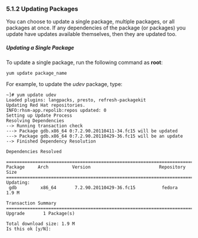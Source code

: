 
### 5.1.2 Updating Packages
You can choose to update a single package, multiple packages, or all packages at once. If any dependencies of the package (or packages) you update have updates available themselves, then they are updated too.
##### Updating a Single Package
To update a single package, run the following command as **root**:

    yum update package_name

For example, to update the *udev* package, type:

    ~]# yum update udev
    Loaded plugins: langpacks, presto, refresh-packagekit
    Updating Red Hat repositories.
    INFO:rhsm-app.repolib:repos updated: 0
    Setting up Update Process
    Resolving Dependencies
    --> Running transaction check
    ---> Package gdb.x86_64 0:7.2.90.20110411-34.fc15 will be updated
    ---> Package gdb.x86_64 0:7.2.90.20110429-36.fc15 will be an update
    --> Finished Dependency Resolution

    Dependencies Resolved

    ================================================================================
    Package     Arch         Version                          Repository      Size
    ================================================================================
    Updating:
     gdb         x86_64       7.2.90.20110429-36.fc15          fedora         1.9 M

    Transaction Summary
    ================================================================================
    Upgrade       1 Package(s)

    Total download size: 1.9 M
    Is this ok [y/N]:
